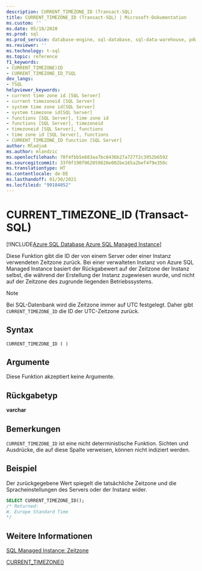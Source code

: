 ```yaml
---
description: CURRENT_TIMEZONE_ID (Transact-SQL)
title: CURRENT_TIMEZONE_ID (Transact-SQL) | Microsoft-Dokumentation
ms.custom: ''
ms.date: 05/18/2020
ms.prod: sql
ms.prod_service: database-engine, sql-database, sql-data-warehouse, pdw
ms.reviewer: ''
ms.technology: t-sql
ms.topic: reference
f1_keywords:
- CURRENT_TIMEZONE)ID
- CURRENT_TIMEZONE_ID_TSQL
dev_langs:
- TSQL
helpviewer_keywords:
- current time zone id [SQL Server]
- current timezoneid [SQL Server]
- system time zone id[SQL Server]
- system timezone id[SQL Server]
- functions [SQL Server], time zone id
- functions [SQL Server], timezoneid
- timezoneid [SQL Server], functions
- time zone id [SQL Server], functions
- CURRENT_TIMEZONE_ID function [SQL Server]
author: MladjoA
ms.author: mlandzic
ms.openlocfilehash: 70f4fbb5e683aa7bc6436b27a727f2c3952b6592
ms.sourcegitcommit: 33f0f190f962059826e002be165a2bef4f9e350c
ms.translationtype: HT
ms.contentlocale: de-DE
ms.lasthandoff: 01/30/2021
ms.locfileid: "99184052"
---
```

# <a name="current_timezone_id-transact-sql"></a>CURRENT_TIMEZONE_ID (Transact-SQL)

[!INCLUDE[Azure SQL Database Azure SQL Managed Instance](../../includes/applies-to-version/asdb-asdbmi.md)]

Diese Funktion gibt die ID der von einem Server oder einer Instanz verwendeten Zeitzone zurück. Bei einer verwalteten Instanz von Azure SQL Managed Instance basiert der Rückgabewert auf der Zeitzone der Instanz selbst, die während der Erstellung der Instanz zugewiesen wurde, und nicht auf der Zeitzone des zugrunde liegenden Betriebssystems.
  
> [!NOTE]  
> Bei SQL-Datenbank wird die Zeitzone immer auf UTC festgelegt. Daher gibt `CURRENT_TIMEZONE_ID` die ID der UTC-Zeitzone zurück.
  
## <a name="syntax"></a>Syntax  
  
```syntaxsql
CURRENT_TIMEZONE_ID ( )  
```
  
## <a name="arguments"></a>Argumente

Diese Funktion akzeptiert keine Argumente.
  
## <a name="return-type"></a>Rückgabetyp  

**varchar**
  
## <a name="remarks"></a>Bemerkungen  

`CURRENT_TIMEZONE_ID` ist eine nicht deterministische Funktion. Sichten und Ausdrücke, die auf diese Spalte verweisen, können nicht indiziert werden.
  
## <a name="example"></a>Beispiel

Der zurückgegebene Wert spiegelt die tatsächliche Zeitzone und die Spracheinstellungen des Servers oder der Instanz wider.

```sql
SELECT CURRENT_TIMEZONE_ID();  
/* Returned:  
W. Europe Standard Time
*/
```  
  
## <a name="see-also"></a>Weitere Informationen

[SQL Managed Instance: Zeitzone](/azure/sql-database/sql-database-managed-instance-timezone)

[CURRENT_TIMEZONE()](./current-timezone-transact-sql.md)